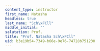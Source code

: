 ```yaml
---
content_type: instructor
first_name: Natasha
headless: true
last_name: "Sch\xFCll"
middle_initial: ''
salutation: Prof.
title: "Prof. Natasha Sch\xFCll"
uid: b3e19b54-7349-b66e-0e76-74728b751230
---
```

